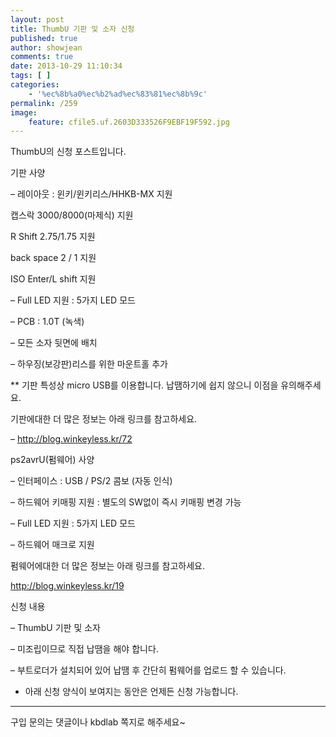 ```yaml
---
layout: post
title: ThumbU 기판 및 소자 신청
published: true
author: showjean
comments: true
date: 2013-10-29 11:10:34
tags: [ ]
categories:
    - '%ec%8b%a0%ec%b2%ad%ec%83%81%ec%8b%9c'
permalink: /259
image:
    feature: cfile5.uf.2603D333526F9EBF19F592.jpg
---
```

ThumbU의 신청 포스트입니다.






  










기판 사양

&#8211; 레이아웃 : 윈키/윈키리스/HHKB-MX 지원&nbsp;


  캡스락 3000/8000(마제식) 지원



  R Shift 2.75/1.75 지원



  back space 2 / 1 지원



  ISO Enter/L shift 지원


&#8211; Full LED 지원 : 5가지 LED 모드

&#8211; PCB : 1.0T (녹색)

&#8211; 모든 소자 뒷면에 배치

&#8211; 하우징(보강판)리스를 위한 마운트홀 추가



** 기판 특성상 micro USB를 이용합니다. 납땜하기에 쉽지 않으니 이점을 유의해주세요.





기판에대한 더 많은 정보는 아래 링크를 참고하세요.

&#8211; http://blog.winkeyless.kr/72





ps2avrU(펌웨어) 사양&nbsp;

&#8211; 인터페이스 : USB / PS/2 콤보 (자동 인식)

&#8211; 하드웨어 키매핑 지원 : 별도의 SW없이 즉시 키매핑 변경 가능

&#8211; Full LED 지원 : 5가지 LED 모드

&#8211; 하드웨어 매크로 지원





펌웨어에대한 더 많은 정보는 아래 링크를 참고하세요.

http://blog.winkeyless.kr/19







신청 내용

&#8211; ThumbU 기판 및 소자

&#8211; 미조립이므로 직접 납땜을 해야 합니다.

&#8211; 부트로더가 설치되어 있어 납땜 후 간단히 펌웨어를 업로드 할 수 있습니다.



* 아래 신청 양식이 보여지는 동안은 언제든 신청 가능합니다.



****





구입 문의는 댓글이나 kbdlab&nbsp;쪽지로 해주세요~